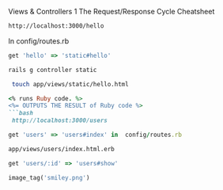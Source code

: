 Views & Controllers 1  The Request/Response Cycle Cheatsheet

```bash
http://localhost:3000/hello
```

In config/routes.rb
```ruby
get 'hello' => 'static#hello'
```
```bash
rails g controller static
```

```bash
 touch app/views/static/hello.html
```

```ruby
<% runs Ruby code. %>
<%= OUTPUTS THE RESULT of Ruby code %>
```bash
 http://localhost:3000/users
```

```ruby
get 'users' => 'users#index' in  config/routes.rb
```

```bash
app/views/users/index.html.erb
```

```ruby
get 'users/:id' => 'users#show'
```

```ruby
image_tag('smiley.png')
```